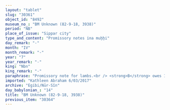 ```yaml
---
layout: "tablet"
slug: "30361"
object_id: "8492"
museum_no_: "BM Unknown (82-9-18, 3938)"
period: "NB"
place_of_issue: "Sippar city"
type_and_content: "Promissory notes ina muẖẖi"
day_remark: "-"
month: "IV"
month_remark: "-"
year: "7"
year_remark: "-"
king: "Nbn"
king_remark: "-"
paraphrase: "Promissory note for lambs.<br /> <strong>B</strong> owes 12 choice quality lambs to <strong>A</strong>, to be delivered at the end of D&ucirc;zu (IV), i.e. at the end of the month. The lambs were born five months earlier, in &Scaron;abāṭu&quot; (XI), and for ... (uncl.). The creditor assumes waranty for the <em>rab kāri</em> (uncl., lit. &quot;harbor master&quot;). Names of xxx witnesses and the scribe.<br /> <br /> <strong>A</strong> = Nab&ucirc;-ile&rsquo;&rsquo;i/&Scaron;ulāya//&Scaron;ama&scaron;-ana-bīti&scaron;u; <strong>B</strong> = Bēl-u&scaron;allim/Adad-&scaron;ām&ecirc;; Scribe = Marduk-&scaron;umu-uṣur/Mu&scaron;ēzib-Bēl//Egibi&nbsp;"
imported: "Kathleen Abraham 6/03/2017"
archive: "Egibi/Nūr-Sîn"
day_babylonian_: "14"
title: "BM Unknown (82-9-18, 3938)"
previous_item: "30364"
---
```

